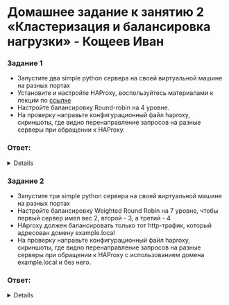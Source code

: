 # Домашнее задание к занятию 2 «Кластеризация и балансировка нагрузки» - Кощеев Иван

### Задание 1
- Запустите два simple python сервера на своей виртуальной машине на разных портах
- Установите и настройте HAProxy, воспользуйтесь материалами к лекции по [ссылке](2/)
- Настройте балансировку Round-robin на 4 уровне.
- На проверку направьте конфигурационный файл haproxy, скриншоты, где видно перенаправление запросов на разные серверы при обращении к HAProxy.

### Ответ:

<details>

Создайте два файла, server1.py и server2.py, с содержимым:

```

from http.server import BaseHTTPRequestHandler, HTTPServer

class SimpleHTTPRequestHandler(BaseHTTPRequestHandler):
    def do_GET(self):
        self.send_response(200)
        self.end_headers()
        self.wfile.write(b'Hello from server 1')

server_address = ('', 8001)
httpd = HTTPServer(server_address, SimpleHTTPRequestHandler)
httpd.serve_forever()

```

и

```

from http.server import BaseHTTPRequestHandler, HTTPServer

class SimpleHTTPRequestHandler(BaseHTTPRequestHandler):
    def do_GET(self):
        self.send_response(200)
        self.end_headers()
        self.wfile.write(b'Hello from server 2')

server_address = ('', 8002)
httpd = HTTPServer(server_address, SimpleHTTPRequestHandler)
httpd.serve_forever()

```

Запустим серверы на в двух терминалах. Сервера будут работать на 8001 и 8002 порту. 

```

python3 server1.py
python3 server2.py

```

Установим и настроим HAProxy

```
sudo apt install haproxy
sudo nano /etc/haproxy/haproxy.cfg

```

Конфигурация: 

```

global
    log /dev/log    local0
    log /dev/log    local1 notice
    chroot /var/lib/haproxy
    stats socket /run/haproxy/admin.sock mode 660 level admin expose-fd listeners
    stats timeout 30s
    user haproxy
    group haproxy
    daemon

defaults
    log     global
    mode    tcp
    option  tcplog
    timeout connect 5000ms
    timeout client  50000ms
    timeout server  50000ms

frontend http_front
    bind *:80
    default_backend http_back

backend http_back
    balance roundrobin
    server server1 127.0.0.1:8001 check
    server server2 127.0.0.1:8002 check

```

Перезапустим HAProxy и выполним несколько раз curl localhost, что бы посмотреть, какие порты нам отвечают:

![image1](https://github.com/SirSeoPro/09-02/blob/main/1.png)

</details>

### Задание 2
- Запустите три simple python сервера на своей виртуальной машине на разных портах
- Настройте балансировку Weighted Round Robin на 7 уровне, чтобы первый сервер имел вес 2, второй - 3, а третий - 4
- HAproxy должен балансировать только тот http-трафик, который адресован домену example.local
- На проверку направьте конфигурационный файл haproxy, скриншоты, где видно перенаправление запросов на разные серверы при обращении к HAProxy c использованием домена example.local и без него.

### Ответ:

<details>

Запустим аналогичный третий сервер на порту 8003.
Оттредактируем конфигурацию HAProxy:
```
global
    log /dev/log    local0
    log /dev/log    local1 notice
    chroot /var/lib/haproxy
    stats socket /run/haproxy/admin.sock mode 660 level admin expose-fd listeners
    stats timeout 30s
    user haproxy
    group haproxy
    daemon

defaults
    log     global
    mode    http
    option  httplog
    timeout connect 5000ms
    timeout client  50000ms
    timeout server  50000ms

frontend http_front
    bind *:80
    acl is_example_local hdr(host) -i example.local
    use_backend http_back if is_example_local

backend http_back
    balance roundrobin
    server server1 127.0.0.1:8001 weight 2 check
    server server2 127.0.0.1:8002 weight 3 check
    server server3 127.0.0.1:8003 weight 4 check
```

В /etc/hosts добавим строку:
```
127.0.0.1 example.local
```

используем curl, что бы убедиться, что происходит балансировка нагрузки (так же обратим внимание, что запросы по ip не обрабатываются):



![image2](https://github.com/SirSeoPro/09-02/blob/main/2.png)

</details>

